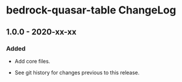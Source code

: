 # bedrock-quasar-table ChangeLog

## 1.0.0 - 2020-xx-xx

### Added
- Add core files.

- See git history for changes previous to this release.
